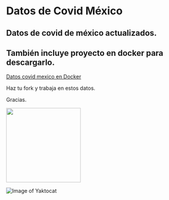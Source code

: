 # Datos de Covid México

## Datos de covid de méxico actualizados.


## También incluye proyecto en docker para descargarlo.


[Datos covid mexico en Docker ]( https://hub.docker.com/repository/docker/cayetanob/cbvubuntucovid )


Haz tu fork y trabaja en estos datos.


Gracias.

<img src="https://octodex.github.com/images/yaktocat.png" width="200">

![Image of Yaktocat](https://octodex.github.com/images/yaktocat.png)

